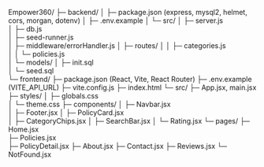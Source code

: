 Empower360/
├─ backend/
│  ├─ package.json  (express, mysql2, helmet, cors, morgan, dotenv)
│  ├─ .env.example
│  └─ src/
│     ├─ server.js        
│     ├─ db.js         
│     ├─ seed-runner.js    
│     ├─ middleware/errorHandler.js
│     ├─ routes/
│     │  ├─ categories.js    
│     │  └─ policies.js   
│     └─ models/
│        ├─ init.sql      
│        └─ seed.sql     
└─ frontend/
   ├─ package.json (React, Vite, React Router)
   ├─ .env.example (VITE_API_URL)
   ├─ vite.config.js
   ├─ index.html
   └─ src/
      ├─ App.jsx, main.jsx
      ├─ styles/
      │  ├─ globals.css     
      │  └─ theme.css
      ├─ components/
      │  ├─ Navbar.jsx      
      │  ├─ Footer.jsx
      │  ├─ PolicyCard.jsx  
      │  ├─ CategoryChips.jsx
      │  ├─ SearchBar.jsx
      │  └─ Rating.jsx
      └─ pages/
         ├─ Home.jsx         
         ├─ Policies.jsx     
         ├─ PolicyDetail.jsx 
         ├─ About.jsx
         ├─ Contact.jsx
         ├─ Reviews.jsx
         └─ NotFound.jsx
